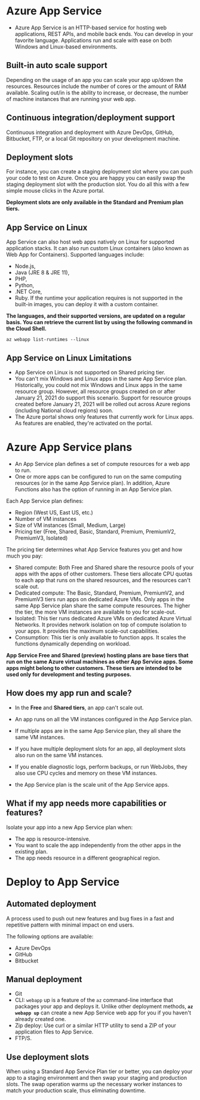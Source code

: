 # Azure App Service

- Azure App Service is an HTTP-based service for hosting web applications, REST APIs, and mobile back ends. You can develop in your favorite language. Applications run and scale with ease on both Windows and Linux-based environments.

## Built-in auto scale support
Depending on the usage of an app you can scale your app up/down the resources.
Resources include the number of cores or the amount of RAM available.
Scaling out/in is the ability to increase, or decrease, the number of machine instances that are running your web app.

## Continuous integration/deployment support
Continuous integration and deployment with Azure DevOps, GitHub, Bitbucket, FTP, or a local Git repository on your development machine.

## Deployment slots
For instance, you can create a staging deployment slot where you can push your code to test on Azure. Once you are happy
you can easily swap the staging deployment slot with the production slot. You do all this with a few simple mouse clicks in the Azure portal.

**Deployment slots are only available in the Standard and Premium plan tiers.**

## App Service on Linux
App Service can also host web apps natively on Linux for supported application stacks. It can also run custom Linux containers (also known as Web App for Containers).
Supported languages include: 
- Node.js, 
- Java (JRE 8 & JRE 11), 
- PHP, 
- Python, 
- .NET Core,
- Ruby. 
If the runtime your application requires is not supported in the built-in images, you can deploy it with a custom container.

**The languages, and their supported versions, are updated on a regular basis. You can retrieve the current list by using the following command in the Cloud Shell.**

`az webapp list-runtimes --linux`

## App Service on Linux Limitations
- App Service on Linux is not supported on Shared pricing tier.
- You can't mix Windows and Linux apps in the same App Service plan.
Historically, you could not mix Windows and Linux apps in the same resource group. However, all resource groups created on or after January 21, 2021 do support this scenario. Support for resource groups created before January 21, 2021 will be rolled out across Azure regions (including National cloud regions) soon.
- The Azure portal shows only features that currently work for Linux apps. As features are enabled, they're activated on the portal.

# Azure App Service plans

- An App Service plan defines a set of compute resources for a web app to run.
- One or more apps can be configured to run on the same computing resources (or in the same App Service plan). In addition, Azure Functions also has the option of running in an App Service plan.

Each App Service plan defines:
- Region (West US, East US, etc.)
- Number of VM instances
- Size of VM instances (Small, Medium, Large)
- Pricing tier (Free, Shared, Basic, Standard, Premium, PremiumV2, PremiumV3, Isolated)

The pricing tier determines what App Service features you get and how much you pay:

- Shared compute: Both Free and Shared share the resource pools of your apps with the apps of other customers. These tiers allocate CPU quotas to each app that runs on the shared resources, and the resources can't scale out.
- Dedicated compute: The Basic, Standard, Premium, PremiumV2, and PremiumV3 tiers run apps on dedicated Azure VMs. Only apps in the same App Service plan share the same compute resources. The higher the tier, the more VM instances are available to you for scale-out.
- Isolated: This tier runs dedicated Azure VMs on dedicated Azure Virtual Networks. It provides network isolation on top of compute isolation to your apps. It provides the maximum scale-out capabilities.
- Consumption: This tier is only available to function apps. It scales the functions dynamically depending on workload.

**App Service Free and Shared (preview) hosting plans are base tiers that run on the same Azure virtual machines as other App Service apps. Some apps might belong to other customers. These tiers are intended to be used only for development and testing purposes.**

## How does my app run and scale?
- In the **Free** and **Shared tiers**, an app can't scale out.
- An app runs on all the VM instances configured in the App Service plan.
- If multiple apps are in the same App Service plan, they all share the same VM instances.
- If you have multiple deployment slots for an app, all deployment slots also run on the same VM instances.
- If you enable diagnostic logs, perform backups, or run WebJobs, they also use CPU cycles and memory on these VM instances.

- the App Service plan is the scale unit of the App Service apps. 

## What if my app needs more capabilities or features?
Isolate your app into a new App Service plan when:

- The app is resource-intensive.
- You want to scale the app independently from the other apps in the existing plan.
- The app needs resource in a different geographical region.

# Deploy to App Service
## Automated deployment
A process used to push out new features and bug fixes in a fast and repetitive pattern with minimal impact on end users.

The following options are available:
- Azure DevOps
- GitHub
- Bitbucket

## Manual deployment
- Git
- CLI: `webapp` up is a feature of the `az` command-line interface that packages your app and deploys it. Unlike other deployment methods, **`az webapp up`** can create a new App Service web app for you if you haven't already created one.
- Zip deploy: Use curl or a similar HTTP utility to send a ZIP of your application files to App Service.
- FTP/S.
## Use deployment slots
When using a Standard App Service Plan tier or better, you can deploy your app to a staging environment and then swap your staging and production slots. The swap operation warms up the necessary worker instances to match your production scale, thus eliminating downtime.